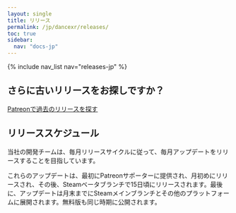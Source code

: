 ```yaml
---
layout: single
title: リリース
permalink: /jp/dancexr/releases/
toc: true
sidebar:
  nav: "docs-jp"
---
```


{% include nav_list nav="releases-jp" %}


## さらに古いリリースをお探しですか？

[Patreonで過去のリリースを探す](https://www.patreon.com/dvvr)

## リリーススケジュール

当社の開発チームは、毎月リリースサイクルに従って、毎月アップデートをリリースすることを目指しています。

これらのアップデートは、最初にPatreonサポーターに提供され、月初めにリリースされ、その後、Steamベータブランチで15日頃にリリースされます。最後に、アップデートは月末までにSteamメインブランチとその他のプラットフォームに展開されます。無料版も同じ時期に公開されます。